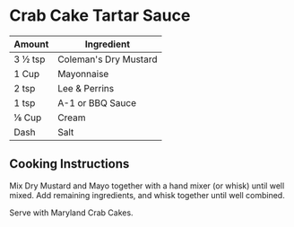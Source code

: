 # Crab Cake Tartar Sauce

|Amount|Ingredient|
|----|----|
3 ½ tsp | Coleman's Dry Mustard
1 Cup | Mayonnaise
2 tsp | Lee & Perrins
1 tsp | A-1 or BBQ Sauce
⅛ Cup | Cream
Dash | Salt

## Cooking Instructions

Mix Dry Mustard and Mayo together with a hand mixer (or whisk) until well mixed.
Add remaining ingredients, and whisk together until well combined.

Serve with Maryland Crab Cakes.
